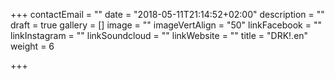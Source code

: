 +++
contactEmail = ""
date = "2018-05-11T21:14:52+02:00"
description = ""
draft = true
gallery = []
image = ""
imageVertAlign = "50"
linkFacebook = ""
linkInstagram = ""
linkSoundcloud = ""
linkWebsite = ""
title = "DRK!.en"
weight = 6

+++
